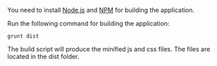 You need to install <a href="https://nodejs.org/">Node.js</a> and <a href="https://www.npmjs.com/">NPM</a> for building the application.

Run the following command for building the application:

```
grunt dist
```

The build script will produce the minified js and css files. The files are located in the dist folder.
